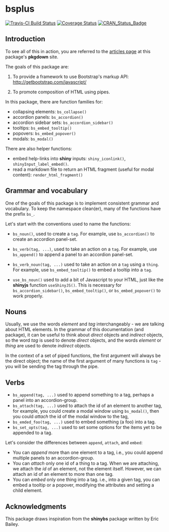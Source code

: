 # bsplus
[![Travis-CI Build Status](https://travis-ci.org/ijlyttle/bsplus.svg?branch=master)](https://travis-ci.org/ijlyttle/bsplus)
[![Coverage Status](https://img.shields.io/codecov/c/github/ijlyttle/bsplus/master.svg)](https://codecov.io/github/ijlyttle/bsplus?branch=master)
[![CRAN_Status_Badge](http://www.r-pkg.org/badges/version/bsplus)](https://cran.r-project.org/package=plus)

## Introduction

To see all of this in action, you are referred to the [articles page](http://ijlyttle.github.io/bsplus/articles/index.html) at this package's **pkgdown** site. 

The goals of this package are:

1. To provide a framework to use Bootstrap's markup API: http://getbootstrap.com/javascript/

2. To promote composition of HTML using pipes.

In this package, there are function families for:

- collapsing elements: `bs_collapse()`
- accordion panels: `bs_accordion()`
- accordion sidebar sets: `bs_accordion_sidebar()`
- tooltips: `bs_embed_tooltip()`
- popovers: `bs_embed_popover()`
- modals: `bs_modal()`

There are also helper functions:

- embed help-links into **shiny** inputs: `shiny_iconlink()`, `shinyInput_label_embed()`.
- read a markdown file to return an HTML fragment (useful for modal content): `render_html_fragment()`

## Grammar and vocabulary

One of the goals of this package is to implement consistent grammar and vocabulary. To keep the namespace clean(er), many of the functions have the prefix `bs_`.

Let's start with the conventions used to name the functions:

- `bs_noun()`, used to create a `tag`. For example, use `bs_accordion()` to create an accordion panel-set.

- `bs_verb(tag, ...)`, used to take an action on a `tag`. For example, use `bs_append()` to append a panel to an accordion panel-set.

- `bs_verb_noun(tag, ...)` used to take an action on a `tag` using a `thing`. For example, use `bs_embed_tooltip()` to embed a tooltip into a `tag`.

- `use_bs_noun()` used to add a bit of Javascript to your HTML, just like the **shinyjs** function `useShinyJS()`. This is necessary for `bs_accordion_sidebar()`, `bs_embed_tooltip()`, or `bs_embed_popover()` to work properly.

## Nouns

Usually, we use the words *element* and *tag* interchangeably - we are talking about HTML elements. In the grammar of this documentation (and package), it can be useful to think about *direct* objects and *indirect* objects, so the word *tag* is used to denote *direct* objects, and the words *element* or *thing* are used to denote *indirect* objects.

In the context of a set of piped functions, the first argument will always be the direct object; the name of the first argument of many functions is `tag` - you will be sending the tag through the pipe.

## Verbs

- `bs_append(tag, ...)` used to append something to a tag, perhaps a panel into an accordion-group.
- `bs_attach(tag, ...)` used to attach the id of an element to another tag, for example, you could create a modal window using `bs_modal()`, then you could *attach* the id of the modal window to the tag,
- `bs_emded_foo(tag, ...)` used to embed something (a foo) into a tag.
- `bs_set_opts(tag, ...)` used to set some options for the items yet to be appended to a tag.

Let's consider the differences between `append`, `attach`, and `embed`:

- You can *append* more than one element to a tag, i.e., you could append multiple panels to an accordion-group.
- You can *attach* only one id of a thing to a tag. When we are attaching, we attach the *id* of an element, not the element itself. However, we can attach an id of an element to more than one tag.
- You can *embed* only one thing into a tag. i.e., into a given tag, you can embed a tooltip or a popover, modifying the attributes and setting a child element.

## Acknowledgments

This package draws inspiration from the **shinybs** package written by Eric Bailey.
